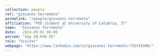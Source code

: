 ```yaml
---
collection: people
ref: "giovanni-terremoto"
permalink: "/people/giovanni-terremoto"
affiliation: "PhD student at University of Calabria, IT"
name:  "Giovanni Terremoto"
date:   2024-09-01 00:00
period: "Sep 24-Feb 25"
role: "Visitor"
webpage: "https://www.linkedin.com/in/giovanni-terremoto-735743306/"
---
```


